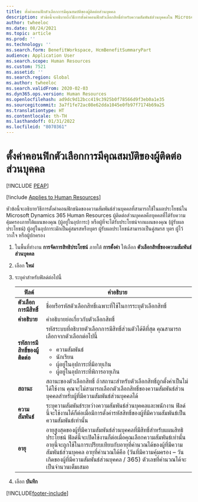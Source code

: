 ```yaml
---
title: ตั้งค่าคอนฟิกตัวเลือกการมีคุณสมบัติของผู้ติดต่อส่วนบุคคล
description: หัวข้อนี้จะอธิบายถึงวิธีการตั้งค่าคอนฟิกตัวเลือกสิทธิ์สำหรับความสัมพันธ์ส่วนบุคคลใน Microsoft Dynamics 365 Human Resources
author: twheeloc
ms.date: 08/24/2021
ms.topic: article
ms.prod: ''
ms.technology: ''
ms.search.form: BenefitWorkspace, HcmBenefitSummaryPart
audience: Application User
ms.search.scope: Human Resources
ms.custom: 7521
ms.assetid: ''
ms.search.region: Global
ms.author: twheeloc
ms.search.validFrom: 2020-02-03
ms.dyn365.ops.version: Human Resources
ms.openlocfilehash: ad9dc9d12bcc419c3925b0f78566d9f3eb0a1e35
ms.sourcegitcommit: 3a7f1fe72ac08e62dda1045e0fb97f7174b69a25
ms.translationtype: HT
ms.contentlocale: th-TH
ms.lasthandoff: 01/31/2022
ms.locfileid: "8070361"
---
```

# <a name="configure-personal-contact-eligibility-options"></a>ตั้งค่าคอนฟิกตัวเลือกการมีคุณสมบัติของผู้ติดต่อส่วนบุคคล


[!INCLUDE [PEAP](../includes/peap-2.md)]

[!include [Applies to Human Resources](../includes/applies-to-hr.md)]

หัวข้อนี้จะอธิบายวิธีการตั้งค่าคอนฟิกชนิดของความสัมพันธ์ส่วนบุคคลที่สามารถใช้ในผลประโยชน์ใน Microsoft Dynamics 365 Human Resources ผู้ติดต่อส่วนบุคคลคือบุคคลที่ได้รับความคุ้มครองภายใต้แผนของคุณ (ผู้อยู่ในอุปการะ) หรือผู้ที่จะได้รับประโยชน์จากแผนของคุณ (ผู้รับผลประโยชน์) ผู้อยู่ในอุปการะมักเป็นคู่สมรสหรือบุตร ผู้รับผลประโยชน์สามารถเป็นคู่สมรส บุตร ผู้ไว้วางใจ หรือผู้ปกครอง

1. ในพื้นที่ทำงาน **การจัดการสิทธิประโยชน์** ภายใต้ **การตั้งค่า** ให้เลือก **ตัวเลือกสิทธิ์ของความสัมพันธ์ส่วนบุคคล**

2. เลือก **ใหม่**

3. ระบุค่าสำหรับฟิลด์ต่อไปนี้

   | ฟิลด์ | คำอธิบาย |
   | --- | --- |
   | **ตัวเลือกการมีสิทธิ์** | ชื่อหรือรหัสตัวเลือกสิทธิ์เฉพาะที่ใช้ในการระบุตัวเลือกสิทธิ์ |
   | **คำอธิบาย** | คำอธิบายย่อเกี่ยวกับตัวเลือกสิทธิ์ |
   | **รหัสการมีสิทธิ์ของผู้ติดต่อ** | รหัสระบบที่อธิบายตัวเลือกการมีสิทธิ์ส่วนตัวได้ดีที่สุด คุณสามารถเลือกจากตัวเลือกต่อไปนี้ <ul><li>ความสัมพันธ์</li><li>นักเรียน</li><li>ผู้อยู่ในอุปการะที่มีอายุเกิน</li><li>ผู้อยู่ในอุปการะที่พิการอายุเกิน</li></ul> |
   | **สถานะ** | สถานะของตัวเลือกสิทธิ์ ถ้าสถานะสำหรับตัวเลือกสิทธิ์ถูกตั้งค่าเป็นไม่ได้ใช้งาน คุณจะไม่สามารถเลือกตัวเลือกสิทธิ์ของความสัมพันธ์ส่วนบุคคลสำหรับผู้ที่มีความสัมพันธ์ส่วนบุคคลได้ |
   | **ความสัมพันธ์** | ระบุความสัมพันธ์ระหว่างความสัมพันธ์ส่วนบุคคลและพนักงาน ฟิลด์นี้จะใช้งานได้ก็ต่อเมื่อมีการตั้งค่ารหัสสิทธิ์ของผู้ที่มีความสัมพันธ์เป็นความสัมพันธ์เท่านั้น |
   | **อายุ** | อายุสูงสุดของผู้ที่มีความสัมพันธ์ส่วนบุคคลที่มีสิทธิ์สำหรับแผนสิทธิประโยชน์ ฟิลด์นี้จะเปิดใช้งานก็ต่อเมื่อคุณเลือกความสัมพันธ์เท่านั้น อายุนี้จะถูกใช้ในการเปรียบเทียบกับอายุที่คำนวณได้ของผู้ที่มีความสัมพันธ์ส่วนบุคคล อายุที่คำนวณได้คือ (วันที่มีความคุ้มครอง – วันเกิดของผู้ที่มีความสัมพันธ์ส่วนบุคคล / 365) ตัวเลขที่คำนวณได้จะเป็นจำนวนเต็มเสมอ |

4. เลือก **บันทึก** 


[!INCLUDE[footer-include](../includes/footer-banner.md)]
